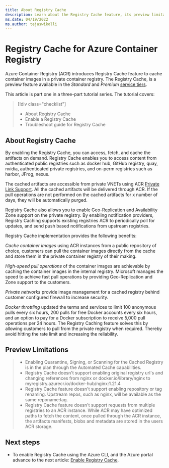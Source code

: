 ```yaml
---
title: About Registry Cache
description: Learn about the Registry Cache feature, its preview limitations and benefits of enabling the feature in your Registry.
ms.date: 04/19/2022
ms.author: tejaswikolli
---
```


# Registry Cache for Azure Container Registry

Azure Container Registry (ACR) introduces Registry Cache feature to cache container images in a private container registry. The Registry Cache, is a preview feature available in the *Standard* and *Premium* [service tiers](container-registry-skus.md).

This article is part one in a three-part tutorial series. The tutorial covers:

> [!div class="checklist"]
> * About Registry Cache
> * Enable a Registry Cache
> * Troubleshoot guide for Registry Cache

## About Registry Cache

By enabling the Registry Cache, you can access, fetch, and cache the artifacts on demand. Registry Cache enables you to access content from authenticated public registries such as docker hub, GitHub registry, quay, nvidia, authenticated private registries, and on-perm registries such as harbor, JFrog, nexus. 

The cached artifacts are accessible from private VNETs using ACR [Private Link Support](/azure/container-registry/container-registry-private-link). All the cached artifacts will be delivered through ACR.  If the pull operations are not performed on the cached artifacts for x number of days, they will be automatically purged.

Registry Cache also allows you to enable Geo-Replication and Availability Zone support on the private registry. By enabling notification providers, Registry Caching supports existing registries ACR to periodically poll for updates, and send push based notifications from upstream registries.

Registry Cache implementation provides the following benefits:

*Cache container images* using ACR instances from a public repository of choice, customers can pull the container images directly from the cache and store them in the private container registry of their making.

*High-speed pull operations* of the container images are achievable by caching the container images in the internal registry. Microsoft manages the speed to achieve fast pull operations by providing Geo-Replication and Zone support to the customers.

*Private networks* provide image management for a cached registry behind customer configured firewall to increase security. 

*Docker throttling* updated the terms and services to limit 100 anonymous pulls every six hours, 200 pulls for free Docker accounts every six hours, and an option to pay for a Docker subscription to receive 5,000 pull operations per 24 hours. The Registry Caching feature solves this by allowing customers to pull from the private registry when required. Thereby avoid hitting the rate limit and increasing the reliability.

## Preview Limitations

>* Enabling Quarantine, Signing, or Scanning for the Cached Registry is in the plan through the Automated Cache capabilities.
>* Registry Cache doesn't support enabling original registry url's and changing references from nginx or docker.io/library/nginx to myregistry.azurecr.io/docker-hub/nginx:1.21.4
>* Registry Cache feature doesn't support enabling repository or tag renaming. Upstream repos, such as nginx, will be available as the same reponame:tag.
>* Registry Cache feature doesn't support requests from multiple registries to an ACR instance. While ACR may have optimized paths to fetch the content, once pulled through the ACR instance, the artifacts manifests, blobs and metadata are stored in the users ACR storage.

## Next steps

* To enable Registry Cache using the Azure CLI, and the Azure portal advance to the next article: [Enable Registry Cache](tutorial-enable-registry-cache.md).
